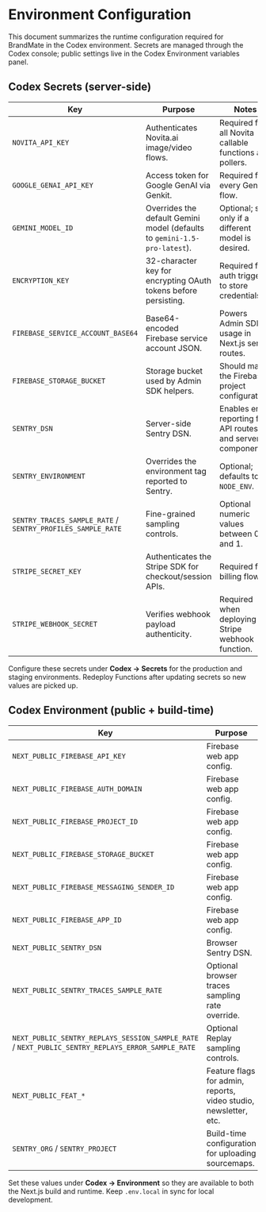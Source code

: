 # Environment Configuration

This document summarizes the runtime configuration required for BrandMate in the
Codex environment. Secrets are managed through the Codex console; public
settings live in the Codex Environment variables panel.

## Codex Secrets (server-side)

| Key | Purpose | Notes |
| --- | --- | --- |
| `NOVITA_API_KEY` | Authenticates Novita.ai image/video flows. | Required for all Novita callable functions and pollers. |
| `GOOGLE_GENAI_API_KEY` | Access token for Google GenAI via Genkit. | Required for every Genkit flow. |
| `GEMINI_MODEL_ID` | Overrides the default Gemini model (defaults to `gemini-1.5-pro-latest`). | Optional; set only if a different model is desired. |
| `ENCRYPTION_KEY` | 32-character key for encrypting OAuth tokens before persisting. | Required for auth trigger to store credentials. |
| `FIREBASE_SERVICE_ACCOUNT_BASE64` | Base64-encoded Firebase service account JSON. | Powers Admin SDK usage in Next.js server routes. |
| `FIREBASE_STORAGE_BUCKET` | Storage bucket used by Admin SDK helpers. | Should match the Firebase project configuration. |
| `SENTRY_DSN` | Server-side Sentry DSN. | Enables error reporting for API routes and server components. |
| `SENTRY_ENVIRONMENT` | Overrides the environment tag reported to Sentry. | Optional; defaults to `NODE_ENV`. |
| `SENTRY_TRACES_SAMPLE_RATE` / `SENTRY_PROFILES_SAMPLE_RATE` | Fine-grained sampling controls. | Optional numeric values between 0 and 1. |
| `STRIPE_SECRET_KEY` | Authenticates the Stripe SDK for checkout/session APIs. | Required for billing flows. |
| `STRIPE_WEBHOOK_SECRET` | Verifies webhook payload authenticity. | Required when deploying the Stripe webhook function. |

Configure these secrets under **Codex → Secrets** for the production and
staging environments. Redeploy Functions after updating secrets so new values
are picked up.

## Codex Environment (public + build-time)

| Key | Purpose |
| --- | --- |
| `NEXT_PUBLIC_FIREBASE_API_KEY` | Firebase web app config. |
| `NEXT_PUBLIC_FIREBASE_AUTH_DOMAIN` | Firebase web app config. |
| `NEXT_PUBLIC_FIREBASE_PROJECT_ID` | Firebase web app config. |
| `NEXT_PUBLIC_FIREBASE_STORAGE_BUCKET` | Firebase web app config. |
| `NEXT_PUBLIC_FIREBASE_MESSAGING_SENDER_ID` | Firebase web app config. |
| `NEXT_PUBLIC_FIREBASE_APP_ID` | Firebase web app config. |
| `NEXT_PUBLIC_SENTRY_DSN` | Browser Sentry DSN. |
| `NEXT_PUBLIC_SENTRY_TRACES_SAMPLE_RATE` | Optional browser traces sampling rate override. |
| `NEXT_PUBLIC_SENTRY_REPLAYS_SESSION_SAMPLE_RATE` / `NEXT_PUBLIC_SENTRY_REPLAYS_ERROR_SAMPLE_RATE` | Optional Replay sampling controls. |
| `NEXT_PUBLIC_FEAT_*` | Feature flags for admin, reports, video studio, newsletter, etc. |
| `SENTRY_ORG` / `SENTRY_PROJECT` | Build-time configuration for uploading sourcemaps. |

Set these values under **Codex → Environment** so they are available to both the
Next.js build and runtime. Keep `.env.local` in sync for local development.
